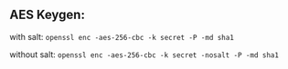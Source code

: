 
## AES Keygen:

with salt: `openssl enc -aes-256-cbc -k secret -P -md sha1`

without salt: `openssl enc -aes-256-cbc -k secret -nosalt -P -md sha1`
